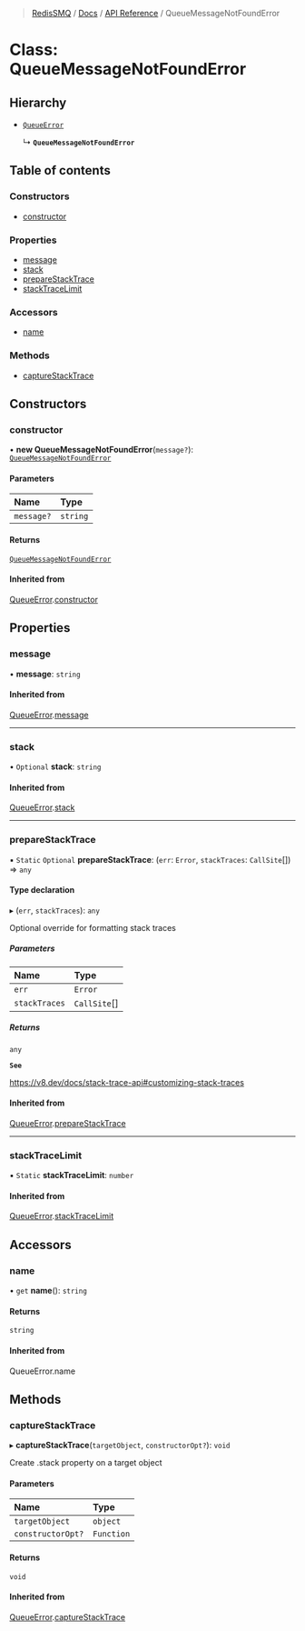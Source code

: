 >[RedisSMQ](../../../README.md) / [Docs](../../README.md) / [API Reference](../README.md) / QueueMessageNotFoundError

# Class: QueueMessageNotFoundError

## Hierarchy

- [`QueueError`](QueueError.md)

  ↳ **`QueueMessageNotFoundError`**

## Table of contents

### Constructors

- [constructor](QueueMessageNotFoundError.md#constructor)

### Properties

- [message](QueueMessageNotFoundError.md#message)
- [stack](QueueMessageNotFoundError.md#stack)
- [prepareStackTrace](QueueMessageNotFoundError.md#preparestacktrace)
- [stackTraceLimit](QueueMessageNotFoundError.md#stacktracelimit)

### Accessors

- [name](QueueMessageNotFoundError.md#name)

### Methods

- [captureStackTrace](QueueMessageNotFoundError.md#capturestacktrace)

## Constructors

### constructor

• **new QueueMessageNotFoundError**(`message?`): [`QueueMessageNotFoundError`](QueueMessageNotFoundError.md)

#### Parameters

| Name | Type |
| :------ | :------ |
| `message?` | `string` |

#### Returns

[`QueueMessageNotFoundError`](QueueMessageNotFoundError.md)

#### Inherited from

[QueueError](QueueError.md).[constructor](QueueError.md#constructor)

## Properties

### message

• **message**: `string`

#### Inherited from

[QueueError](QueueError.md).[message](QueueError.md#message)

___

### stack

• `Optional` **stack**: `string`

#### Inherited from

[QueueError](QueueError.md).[stack](QueueError.md#stack)

___

### prepareStackTrace

▪ `Static` `Optional` **prepareStackTrace**: (`err`: `Error`, `stackTraces`: `CallSite`[]) => `any`

#### Type declaration

▸ (`err`, `stackTraces`): `any`

Optional override for formatting stack traces

##### Parameters

| Name | Type |
| :------ | :------ |
| `err` | `Error` |
| `stackTraces` | `CallSite`[] |

##### Returns

`any`

**`See`**

https://v8.dev/docs/stack-trace-api#customizing-stack-traces

#### Inherited from

[QueueError](QueueError.md).[prepareStackTrace](QueueError.md#preparestacktrace)

___

### stackTraceLimit

▪ `Static` **stackTraceLimit**: `number`

#### Inherited from

[QueueError](QueueError.md).[stackTraceLimit](QueueError.md#stacktracelimit)

## Accessors

### name

• `get` **name**(): `string`

#### Returns

`string`

#### Inherited from

QueueError.name

## Methods

### captureStackTrace

▸ **captureStackTrace**(`targetObject`, `constructorOpt?`): `void`

Create .stack property on a target object

#### Parameters

| Name | Type |
| :------ | :------ |
| `targetObject` | `object` |
| `constructorOpt?` | `Function` |

#### Returns

`void`

#### Inherited from

[QueueError](QueueError.md).[captureStackTrace](QueueError.md#capturestacktrace)
